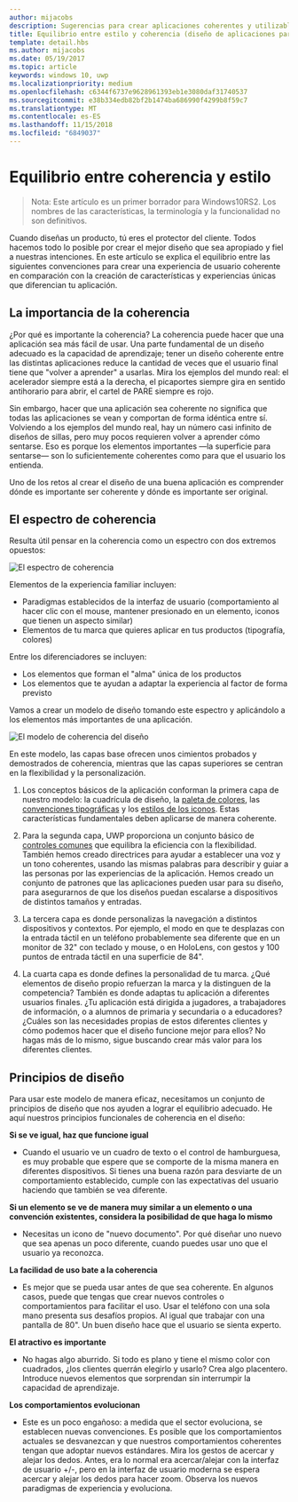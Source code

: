 ```yaml
---
author: mijacobs
description: Sugerencias para crear aplicaciones coherentes y utilizables que también demuestren originalidad y creatividad.
title: Equilibrio entre estilo y coherencia (diseño de aplicaciones para UWP)
template: detail.hbs
ms.author: mijacobs
ms.date: 05/19/2017
ms.topic: article
keywords: windows 10, uwp
ms.localizationpriority: medium
ms.openlocfilehash: c6344f6737e9628961393eb1e3080daf31740537
ms.sourcegitcommit: e38b334edb82bf2b1474ba686990f4299b8f59c7
ms.translationtype: MT
ms.contentlocale: es-ES
ms.lasthandoff: 11/15/2018
ms.locfileid: "6849037"
---
```

# <a name="balancing-style-and-consistency"></a>Equilibrio entre coherencia y estilo

 

> Nota: Este artículo es un primer borrador para Windows10RS2. Los nombres de las características, la terminología y la funcionalidad no son definitivos.

Cuando diseñas un producto, tú eres el protector del cliente. Todos hacemos todo lo posible por crear el mejor diseño que sea apropiado y fiel a nuestras intenciones. En este artículo se explica el equilibrio entre las siguientes convenciones para crear una experiencia de usuario coherente en comparación con la creación de características y experiencias únicas que diferencian tu aplicación. 

 
## <a name="the-importance-of-consistency"></a>La importancia de la coherencia
¿Por qué es importante la coherencia? La coherencia puede hacer que una aplicación sea más fácil de usar. Una parte fundamental de un diseño adecuado es la capacidad de aprendizaje; tener un diseño coherente entre las distintas aplicaciones reduce la cantidad de veces que el usuario final tiene que "volver a aprender" a usarlas. Mira los ejemplos del mundo real: el acelerador siempre está a la derecha, el picaportes siempre gira en sentido antihorario para abrir, el cartel de PARE siempre es rojo. 

Sin embargo, hacer que una aplicación sea coherente no significa que todas las aplicaciones se vean y comportan de forma idéntica entre sí. Volviendo a los ejemplos del mundo real, hay un número casi infinito de diseños de sillas, pero muy pocos requieren volver a aprender cómo sentarse. Eso es porque los elementos importantes —la superficie para sentarse— son lo suficientemente coherentes como para que el usuario los entienda. 

Uno de los retos al crear el diseño de una buena aplicación es comprender dónde es importante ser coherente y dónde es importante ser original. 

## <a name="the-consistency-spectrum"></a>El espectro de coherencia
 Resulta útil pensar en la coherencia como un espectro con dos extremos opuestos:


![El espectro de coherencia](images/consistency/consistency-spectrum.png)

Elementos de la experiencia familiar incluyen:
-   Paradigmas establecidos de la interfaz de usuario (comportamiento al hacer clic con el mouse, mantener presionado en un elemento, iconos que tienen un aspecto similar)
-   Elementos de tu marca que quieres aplicar en tus productos (tipografía, colores)

Entre los diferenciadores se incluyen:
-   Los elementos que forman el "alma" única de los productos
-   Los elementos que te ayudan a adaptar la experiencia al factor de forma previsto

Vamos a crear un modelo de diseño tomando este espectro y aplicándolo a los elementos más importantes de una aplicación. 

![El modelo de coherencia del diseño](images/consistency/design-consistency-model.png)

En este modelo, las capas base ofrecen unos cimientos probados y demostrados de coherencia, mientras que las capas superiores se centran en la flexibilidad y la personalización.  

1. Los conceptos básicos de la aplicación conforman la primera capa de nuestro modelo: la cuadrícula de diseño, la [paleta de colores](color.md), las [convenciones tipográficas](typography.md) y los [estilos de los iconos](icons.md). Estas características fundamentales deben aplicarse de manera coherente. 

2. Para la segunda capa, UWP proporciona un conjunto básico de [controles comunes](../controls-and-patterns/index.md) que equilibra la eficiencia con la flexibilidad. También hemos creado directrices para ayudar a establecer una voz y un tono coherentes, usando las mismas palabras para describir y guiar a las personas por las experiencias de la aplicación. Hemos creado un conjunto de patrones que las aplicaciones pueden usar para su diseño, para asegurarnos de que los diseños puedan escalarse a dispositivos de distintos tamaños y entradas. 
3. La tercera capa es donde personalizas la navegación a distintos dispositivos y contextos. Por ejemplo, el modo en que te desplazas con la entrada táctil en un teléfono probablemente sea diferente que en un monitor de 32" con teclado y mouse, o en HoloLens, con gestos y 100 puntos de entrada táctil en una superficie de 84".
4. La cuarta capa es donde defines la personalidad de tu marca. ¿Qué elementos de diseño propio refuerzan la marca y la distinguen de la competencia? También es donde adaptas tu aplicación a diferentes usuarios finales. ¿Tu aplicación está dirigida a jugadores, a trabajadores de información, o a alumnos de primaria y secundaria o a educadores? ¿Cuáles son las necesidades propias de estos diferentes clientes y cómo podemos hacer que el diseño funcione mejor para ellos? No hagas más de lo mismo, sigue buscando crear más valor para los diferentes clientes.  


## <a name="design-principles"></a>Principios de diseño
Para usar este modelo de manera eficaz, necesitamos un conjunto de principios de diseño que nos ayuden a lograr el equilibrio adecuado. He aquí nuestros principios funcionales de coherencia en el diseño:

**Si se ve igual, haz que funcione igual**
-   Cuando el usuario ve un cuadro de texto o el control de hamburguesa, es muy probable que espere que se comporte de la misma manera en diferentes dispositivos. Si tienes una buena razón para desviarte de un comportamiento establecido, cumple con las expectativas del usuario haciendo que también se vea diferente.

**Si un elemento se ve de manera muy similar a un elemento o una convención existentes, considera la posibilidad de que haga lo mismo**
-   Necesitas un icono de "nuevo documento". Por qué diseñar uno nuevo que sea apenas un poco diferente, cuando puedes usar uno que el usuario ya reconozca.

**La facilidad de uso bate a la coherencia**
-   Es mejor que se pueda usar antes de que sea coherente. En algunos casos, puede que tengas que crear nuevos controles o comportamientos para facilitar el uso. Usar el teléfono con una sola mano presenta sus desafíos propios. Al igual que trabajar con una pantalla de 80". Un buen diseño hace que el usuario se sienta experto. 

**El atractivo es importante**
-   No hagas algo aburrido. Si todo es plano y tiene el mismo color con cuadrados, ¿los clientes querrán elegirlo y usarlo? Crea algo placentero. Introduce nuevos elementos que sorprendan sin interrumpir la capacidad de aprendizaje. 

**Los comportamientos evolucionan**
-   Este es un poco engañoso: a medida que el sector evoluciona, se establecen nuevas convenciones. Es posible que los comportamientos actuales se desvanezcan y que nuestros comportamientos coherentes tengan que adoptar nuevos estándares. Mira los gestos de acercar y alejar los dedos. Antes, era lo normal era acercar/alejar con la interfaz de usuario +/-, pero en la interfaz de usuario moderna se espera acercar y alejar los dedos para hacer zoom. Observa los nuevos paradigmas de experiencia y evoluciona. 
